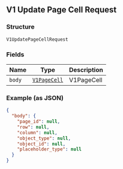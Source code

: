 ## V1 Update Page Cell Request

### Structure

`V1UpdatePageCellRequest`

### Fields

| Name | Type | Description |
|  --- | --- | --- |
| `body` | [`V1PageCell`](/doc/models/v1-page-cell.md) | V1PageCell |

### Example (as JSON)

```json
{
  "body": {
    "page_id": null,
    "row": null,
    "column": null,
    "object_type": null,
    "object_id": null,
    "placeholder_type": null
  }
}
```

